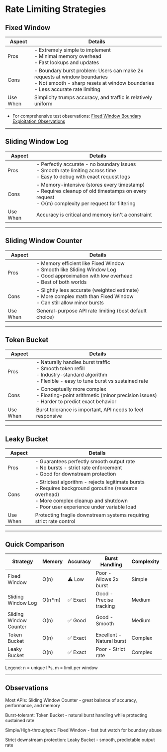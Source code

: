 # Rate Limiting Strategies

## Fixed Window

| Aspect   | Details                                                                                                                                                        |
| -------- | -------------------------------------------------------------------------------------------------------------------------------------------------------------- |
| Pros     | - Extremely simple to implement<br>- Minimal memory overhead<br>- Fast lookups and updates                                                                     |
| Cons     | - Boundary burst problem: Users can make 2x requests at window boundaries<br>- Not smooth - sharp resets at window boundaries<br>- Less accurate rate limiting |
| Use When | Simplicity trumps accuracy, and traffic is relatively uniform                                                                                                  |

- For comprehensive test observations:
  [Fixed Window Boundary Exploitation Observations](../cmd//loadtest//observations.md)

---

## Sliding Window Log

| Aspect   | Details                                                                                                                                             |
| -------- | --------------------------------------------------------------------------------------------------------------------------------------------------- |
| Pros     | - Perfectly accurate - no boundary issues<br>- Smooth rate limiting across time<br>- Easy to debug with exact request logs                          |
| Cons     | - Memory-intensive (stores every timestamp)<br>- Requires cleanup of old timestamps on every request<br>- O(m) complexity per request for filtering |
| Use When | Accuracy is critical and memory isn't a constraint                                                                                                  |

---

## Sliding Window Counter

| Aspect   | Details                                                                                                                                     |
| -------- | ------------------------------------------------------------------------------------------------------------------------------------------- |
| Pros     | - Memory efficient like Fixed Window<br>- Smooth like Sliding Window Log<br>- Good approximation with low overhead<br>- Best of both worlds |
| Cons     | - Slightly less accurate (weighted estimate)<br>- More complex math than Fixed Window<br>- Can still allow minor bursts                     |
| Use When | General-purpose API rate limiting (best default choice)                                                                                     |

---

## Token Bucket

| Aspect   | Details                                                                                                                                          |
| -------- | ------------------------------------------------------------------------------------------------------------------------------------------------ |
| Pros     | - Naturally handles burst traffic<br>- Smooth token refill<br>- Industry-standard algorithm<br>- Flexible - easy to tune burst vs sustained rate |
| Cons     | - Conceptually more complex<br>- Floating-point arithmetic (minor precision issues)<br>- Harder to predict exact behavior                        |
| Use When | Burst tolerance is important, API needs to feel responsive                                                                                       |

---

## Leaky Bucket

| Aspect   | Details                                                                                                                                                                                       |
| -------- | --------------------------------------------------------------------------------------------------------------------------------------------------------------------------------------------- |
| Pros     | - Guarantees perfectly smooth output rate<br>- No bursts - strict rate enforcement<br>- Good for downstream protection                                                                        |
| Cons     | - Strictest algorithm - rejects legitimate bursts<br>- Requires background goroutine (resource overhead)<br>- More complex cleanup and shutdown<br>- Poor user experience under variable load |
| Use When | Protecting fragile downstream systems requiring strict rate control                                                                                                                           |

---

## Quick Comparison

| Strategy               | Memory  | Accuracy | Burst Handling            | Complexity |
| ---------------------- | ------- | -------- | ------------------------- | ---------- |
| Fixed Window           | O(n)    | ⚠️ Low   | Poor - Allows 2x burst    | Simple     |
| Sliding Window Log     | O(n\*m) | ✅ Exact | Good - Precise tracking   | Medium     |
| Sliding Window Counter | O(n)    | ✅ Good  | Good - Smooth             | Medium     |
| Token Bucket           | O(n)    | ✅ Exact | Excellent - Natural burst | Complex    |
| Leaky Bucket           | O(n)    | ✅ Exact | Poor - Strict rate        | Complex    |

Legend: n = unique IPs, m = limit per window

---

## Observations

Most APIs: Sliding Window Counter - great balance of accuracy, performance, and memory

Burst-tolerant: Token Bucket - natural burst handling while protecting sustained rate

Simple/High-throughput: Fixed Window - fast but watch for boundary abuse

Strict downstream protection: Leaky Bucket - smooth, predictable output rate
